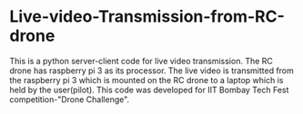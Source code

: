 # Live-video-Transmission-from-RC-drone
This is a python server-client code for live video transmission. The RC drone has raspberry pi 3 as its processor. The live video is transmitted from the raspberry pi 3 which is mounted on the RC drone to a laptop which is held by the user(pilot). This code was developed for IIT Bombay Tech Fest competition-"Drone Challenge".
